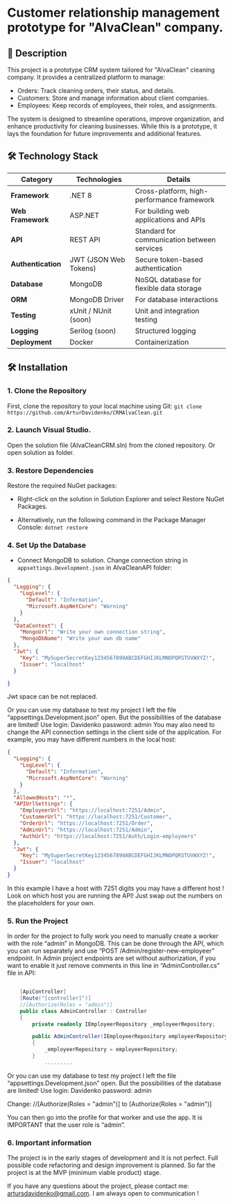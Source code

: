 # Customer relationship management prototype for "AlvaClean" company.

## 📝 Description
This project is a prototype CRM system tailored for "AlvaClean" cleaning company. It provides a centralized platform to manage:

- Orders: Track cleaning orders, their status, and details.
- Customers: Store and manage information about client companies.
- Employees: Keep records of employees, their roles, and assignments.

The system is designed to streamline operations, improve organization, and enhance productivity for cleaning businesses. While this is a prototype, it lays the foundation for future improvements and additional features.

## 🛠️ Technology Stack

| **Category**       | **Technologies**                              | **Details**                                   |
|---------------------|-----------------------------------------------|-----------------------------------------------|
| **Framework**       | .NET 8                                        | Cross-platform, high-performance framework    |
| **Web Framework**   | ASP.NET                                       | For building web applications and APIs        |
| **API**             | REST API                                      | Standard for communication between services   |
| **Authentication**  | JWT (JSON Web Tokens)                         | Secure token-based authentication             |
| **Database**        | MongoDB                                       | NoSQL database for flexible data storage      |
| **ORM**             | MongoDB Driver                                | For database interactions                     |
| **Testing**         | xUnit / NUnit (soon)                          | Unit and integration testing                  |
| **Logging**         | Serilog (soon)                                | Structured logging                            |
| **Deployment**      | Docker                                        | Containerization                              |


## 🛠️ Installation

### 1. Clone the Repository
   
First, clone the repository to your local machine using Git:
``` git clone https://github.com/ArturDavidenko/CRMAlvaClean.git ```

### 2. Launch Visual Studio.

Open the solution file (AlvaCleanCRM.sln) from the cloned repository.
Or open solution as folder.

### 3. Restore Dependencies
Restore the required NuGet packages:

- Right-click on the solution in Solution Explorer and select Restore NuGet Packages.

- Alternatively, run the following command in the Package Manager Console:
``` dotnet restore ```

### 4. Set Up the Database

- Connect MongoDB to solution. Change connection string in `appsettings.Development.json` in AlvaCleanAPI folder:

```json
{
  "Logging": {
    "LogLevel": {
      "Default": "Information",
      "Microsoft.AspNetCore": "Warning"
    }
  },
  "DataContext": {
    "MongoUrl": "Write your own connection string",
    "MongoDbName": "Write your own db name"   
  },
  "Jwt": {
    "Key": "MySuperSecretKey1234567890ABCDEFGHIJKLMNOPQRSTUVWXYZ!",
    "Issuer": "localhost"
  }

} 
```
Jwt space can be not replaced.

Or you can use my database to test my project I left the file “appsettings.Development.json” open. But the possibilities of the database are limited! 
Use login: Davidenko password: admin
You may also need to change the API connection settings in the client side of the application. 
For example, you may have different numbers in the local host: 
```json
{
  "Logging": {
    "LogLevel": {
      "Default": "Information",
      "Microsoft.AspNetCore": "Warning"
    }
  },
  "AllowedHosts": "*",
  "APIUrlSettings": {
    "EmployeerUrl": "https://localhost:7251/Admin",
    "CustomerUrl": "https://localhost:7251/Customer",
    "OrderUrl": "https://localhost:7251/Order",
    "AdminUrl": "https://localhost:7251/Admin",
    "AuthUrl": "https://localhost:7251/Auth/Login-employeers"
  },
  "Jwt": {
    "Key": "MySuperSecretKey1234567890ABCDEFGHIJKLMNOPQRSTUVWXYZ!",
    "Issuer": "localhost"
  }
}
```
In this example I have a host with 7251 digits you may have a different host ! 
Look on which host you are running the API! 
Just swap out the numbers on the placeholders for your own.

### 5. Run the Project

In order for the project to fully work you need to manually create a worker with the role “admin” in MongoDB. 
This can be done through the API, which you can run separately and use “POST /Admin/register-new-employeer” endpoint. 
In Admin project endpoints are set without authorization, if you want to enable it just remove comments in this line in “AdminController.cs” file in API:

```C# 

    [ApiController]
    [Route("[controller]")]
    //[Authorize(Roles = "admin")]
    public class AdminController : Controller
    {
        private readonly IEmployeerRepository _employeerRepository;

        public AdminController(IEmployeerRepository employeerRepository)
        {
            _employeerRepository = employeerRepository;
        }
            .........
```
Or you can use my database to test my project I left the file “appsettings.Development.json” open. But the possibilities of the database are limited! 
Use login: Davidenko password: admin

Change: //[Authorize(Roles = "admin")] to [Authorize(Roles = "admin")]
  
You can then go into the profile for that worker and use the app. 
It is IMPORTANT that the user role is “admin”.


### 6. Important information

The project is in the early stages of development and it is not perfect. Full possible code refactoring and design improvement is planned. So far the project is at the MVP (minimum viable product) stage.

If you have any questions about the project, please contact me: artursdavidenko@gmail.com.
I am always open to communication !  


  


